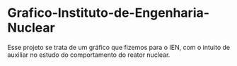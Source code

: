 # Grafico-Instituto-de-Engenharia-Nuclear
Esse projeto se trata de um gráfico que fizemos para o IEN, com o intuito de auxiliar no estudo do comportamento do reator nuclear.
